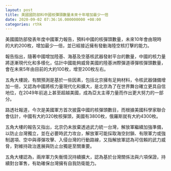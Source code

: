 ```yaml
---
layout: post
title: 美國國防部料中國核彈頭數量未來十年增加最少一倍
date: 2020-09-02 07:36:16.000000000 +08:00
categories: rthk
---
```


美國國防部發表年度中國軍力報告，預料中國的核彈頭數量，未來10年會由現時的大約200枚，增加最少一倍，並已經接近擁有發動海陸空核打擊的能力。

報告指出，隨著中國增加陸基、海基及空基核武器發射平台的數量，中國的核力量將逐漸現代化和多樣化，估計中國能夠威脅美國的陸基洲際彈道導彈核彈頭數量，會在未來5年由目前的大約100枚，增至200枚左右。

五角大樓說，有關預測是基於一些因素，包括北京擁有足夠材料，令核武器儲備增加一倍，又認為中國將核力量現代化和擴大，是北京為了在世界舞台確立更具自信地位，在2049年前追上甚至超越美國，成為亞太主導力量而作出更大努力的一部分。

路透社報道，今次是美國軍方首次披露中國的核彈頭數目，而根據美國科學家聯合會估計，中國有大約320枚核彈頭，美國有3800枚，俄羅斯就有大約4300枚。

五角大樓的報告又指出，北京仍未放棄透過武力統一台灣，解放軍繼續加強準備，以防止台灣獨立，並在必要時武力攻台，解放軍可能採取海空封鎖、有限軍力或強制選項、空中與導彈攻擊、入侵台灣的行動路線，又指解放軍認為可信賴的武力威脅，對維持政治進展與防止台獨是至關重要。

五角大樓認為，兩岸軍力失衡情況持續擴大，認為基於台灣關係法與六項保證，持續對台軍售，有助確保台灣擁有自我防衛能力。
